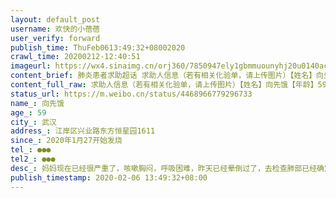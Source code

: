 ```yaml
---
layout: default_post
username: 欢快的小蓓蓓
user_verify: forward
publish_time: ThuFeb0613:49:32+08002020
crawl_time: 20200212-12:40:51
imageurl: https://wx4.sinaimg.cn/orj360/7850947ely1gbmmuounyhj20u0140ack.jpg
content_brief: 肺炎患者求助超话 求助人信息（若有相关化验单，请上传图片）【姓名】向先饿【年龄】59【所在城市】武汉【所在小区、社区】江岸区兴业路东方恒星园1611【患病时间】2020年1月27开始发烧【联系方式】●●●【其他紧急联系人】●●●【病情描述】妈妈现在已经很严重了，咳嗽胸闷， ...全文
content_full_raw: 求助人信息（若有相关化验单，请上传图片）【姓名】向先饿【年龄】59【所在城市】武汉【所在小区、社区】江岸区兴业路东方恒星园1611【患病时间】2020年1月27开始发烧【联系方式】●●●【其他紧急联系人】●●●【病情描述】妈妈现在已经很严重了，咳嗽胸闷，呼吸困难，昨天已经晕倒过了，去检查肺部已经确定是感染，就是现在没有医院可以查核酸，姐姐还有小孩都和妈妈住在一起，姐姐已经有咳嗽拉肚子，没有地方隔离，小孩子才四岁没有地方去，特别危险，我在北京回不去，每天都睡不着吃不下，我都想快点回武汉去。一想到妈妈眼泪就止不住的流，希望大家能看到转发，让我妈妈快点住院，小孩子也能和大人隔离
status_url: https://m.weibo.cn/status/4468966779296733
name_: 向先饿
age_: 59
city_: 武汉
address_: 江岸区兴业路东方恒星园1611
since_: 2020年1月27开始发烧
tel_: ●●●
tel2_: ●●●
desc_: 妈妈现在已经很严重了，咳嗽胸闷，呼吸困难，昨天已经晕倒过了，去检查肺部已经确定是感染，就是现在没有医院可以查核酸，姐姐还有小孩都和妈妈住在一起，姐姐已经有咳嗽拉肚子，没有地方隔离，小孩子才四岁没有地方去，特别危险，我在北京回不去，每天都睡不着吃不下，我都想快点回武汉去。一想到妈妈眼泪就止不住的流，希望大家能看到转发，让我妈妈快点住院，小孩子也能和大人隔离
publish_timestamp: 2020-02-06 13:49:32+08:00
---
```


